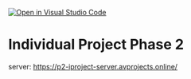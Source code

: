 [![Open in Visual Studio Code](https://classroom.github.com/assets/open-in-vscode-718a45dd9cf7e7f842a935f5ebbe5719a5e09af4491e668f4dbf3b35d5cca122.svg)](https://classroom.github.com/online_ide?assignment_repo_id=13216497&assignment_repo_type=AssignmentRepo)

# Individual Project Phase 2

server: https://p2-iproject-server.avprojects.online/
